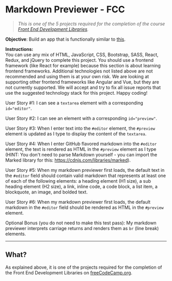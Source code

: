 # Markdown Previewer - FCC

> *This is one of the 5 projects required for the completion of the course [Front End Development Libraries](https://www.freecodecamp.org/learn/front-end-development-libraries).*

**Objective**: Build an app that is functionally similar to [this](https://markdown-previewer.freecodecamp.rocks/).

**Instructions:**\
You can use any mix of HTML, JavaScript, CSS, Bootstrap, SASS, React, Redux, and jQuery to complete this project. You should use a frontend framework (like React for example) because this section is about learning frontend frameworks. Additional technologies not listed above are not recommended and using them is at your own risk. We are looking at supporting other frontend frameworks like Angular and Vue, but they are not currently supported. We will accept and try to fix all issue reports that use the suggested technology stack for this project. Happy coding!

User Story #1: I can see a `textarea` element with a corresponding `id="editor"`.

User Story #2: I can see an element with a corresponding `id="preview"`.

User Story #3: When I enter text into the `#editor` element, the `#preview` element is updated as I type to display the content of the `textarea`.

User Story #4: When I enter GitHub flavored markdown into the `#editor` element, the text is rendered as HTML in the `#preview` element as I type (HINT: You don't need to parse Markdown yourself - you can import the Marked library for this: https://cdnjs.com/libraries/marked).

User Story #5: When my markdown previewer first loads, the default text in the `#editor` field should contain valid markdown that represents at least one of each of the following elements: a heading element (H1 size), a sub heading element (H2 size), a link, inline code, a code block, a list item, a blockquote, an image, and bolded text.

User Story #6: When my markdown previewer first loads, the default markdown in the `#editor` field should be rendered as HTML in the `#preview` element.

Optional Bonus (you do not need to make this test pass): My markdown previewer interprets carriage returns and renders them as `br` (line break) elements.

---
## What?

As explained above, it is one of the projects required for the completion of the Front End Development Libraries on [freeCodeCamp.org](https://www.freecodecamp.org/).